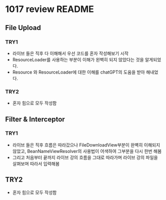 # 1017 review README 

## File Upload
### TRY1
* 라이브 들은 직후 다 이해해서 우선 코드를 혼자 작성해보기 시작
* ResourceLoader를 사용하는 부분이 이해가 왼벽히 되지 않았다는 것을 알게되었다.
* Resource 와 ResourceLoader에 대한 이해를 chatGPT의 도움을 받아 해내었다.

### TRY2
* 혼자 힘으로 모두 작성함

## Filter & Interceptor
### TRY1
* 라이브 들은 직후 흐름은 따라갔으나 FileDownloadView부분이 완벽히 이해되지 않았고, BeanNameViewResolver의 사용법이 어색하여 그부분을 다시 한번 해봄
* 그리고 처음부터 끝까지 라이브 강의 흐름을 그대로 따라가며 라이브 강의 파일을 살펴보며 따라서 입력해봄

## TRY2
* 혼자 힘으로 모두 작성함
